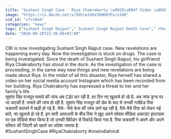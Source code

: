 ```yaml
---
title: "Sushant Singh Case : Riya Chakraborty \u0928\u0947 Video \u0936\u0947\u092f\u0930 \u0915\u0930 \u092c\u0924\u093e\u092f\u093e \u091c\u093e\u0928 \u0915\u093e \u0916\u0924\u0930\u093e \u0935\u0928\u0907\u0902\u0921\u093f\u092f\u093e \u0939\u093f\u0902\u0926\u0940"
image: "https://s1.dmcdn.net/v/SQSrw1VHxZ0HKDYPx/x240"
vid_id: "x7vt8xm"
categories: "news"
tags: ["Sushant Singh Rajput"," Sushant Singh Rajput Death Case"," rhea chakraborty"]
date: "2020-08-28T21:36:06+03:00"
---
```

CBI is now investigating Sushant Singh Rajput case. New revelations are happening every day. Now the investigation is stuck on drugs. The case is being investigated. Since the death of Sushant Singh Rajput, his girlfriend Riya Chakraborty has stood in the dock. As the investigation of the case is proceeding, in the same way new things and new revelations are being made about Riya. In the midst of all this disaster, Riya herself has shared a video on her social media account Instagram which has been recorded from her building. Riya Chakraborty has expressed a threat to her and her family's life.    <br>सुशांत सिंह राजपूत मामले की जांच अब CBI कर रही है. हर दिन नए खुलासे हो रहे है. अब जांच ड्रग्स पर जा अटकी है. मामले की जांच हो रही है. सुशांत सिंह राजपूत की डेथ के बाद से उनकी गर्लफ्रेंड रिया चक्रवर्ती कठघरे में खड़ी हो गई हैं. जैसे- जैसे केस की जांच आगे बढ़ रही है, वैसे-वैसे रिया को लेकर नई बातें, नए खुलासे हो रहे हैं. इन सारी आपाधापी के बीच रिया ने ख़ुद अपने सोशल मीडिया अकाउंट इंस्टाग्राम पर एक वीडियो शेयर किया है जो उनकी बिल्डिंग से रिकॉर्ड किया गया है. रिया चक्रवर्ती ने अपने और अपने परिवार की जिंदगी को खतरे का अंदेशा जताया है.    <br>#SushantSinghCase #RiyaChakraborty #oneindiahindi
